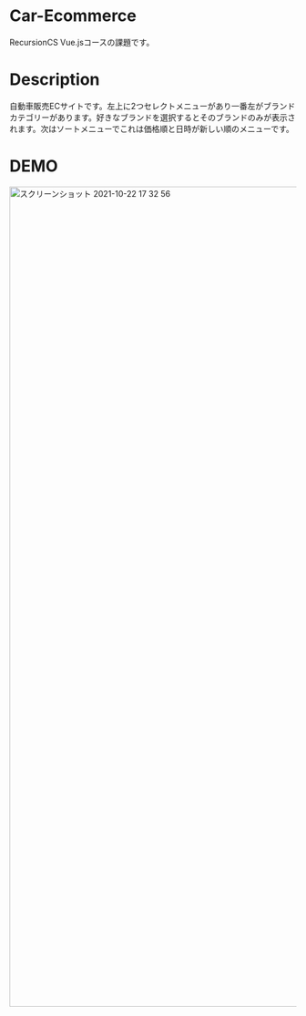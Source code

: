 # Car-Ecommerce
RecursionCS Vue.jsコースの課題です。

# Description
自動車販売ECサイトです。左上に2つセレクトメニューがあり一番左がブランドカテゴリーがあります。好きなブランドを選択するとそのブランドのみが表示されます。次はソートメニューでこれは価格順と日時が新しい順のメニューです。

# DEMO
<img width="1440" alt="スクリーンショット 2021-10-22 17 32 56" src="https://user-images.githubusercontent.com/63139730/138421758-51ae996a-4503-4d28-8343-ce5c9c5df4cc.png">
